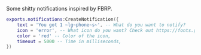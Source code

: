 Some shitty notifications inspired by FBRP. 

```LUA
exports.notifications:CreateNotification({
    text = 'You got 1 ~lg~phone~s~', -- What do you want to notify?
    icon = 'error', -- What icon do you want? Check out https://fonts.google.com/icons
    color = 'red' -- Color of the icon,
    timeout = 5000 -- Time in milliseconds,
})
```

